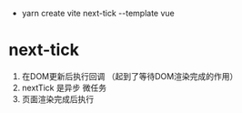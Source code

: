 - yarn create vite next-tick --template vue

# next-tick
1. 在DOM更新后执行回调 （起到了等待DOM渲染完成的作用）
2. nextTick 是异步 微任务
3. 页面渲染完成后执行